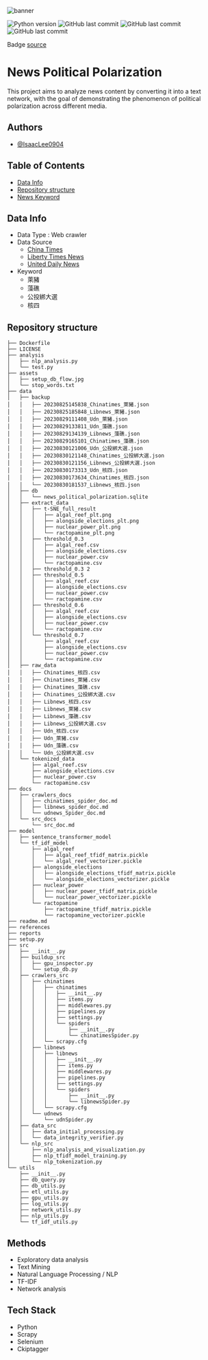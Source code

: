 ![banner](https://cambridge-intelligence.com/wp-content/uploads/2021/05/poster.jpg)

![Python version](https://img.shields.io/badge/Python%20Version-3.9+-lightgrey)
![GitHub last commit](https://img.shields.io/badge/last%20commit-Jul-green)
![GitHub last commit](https://img.shields.io/badge/Repo%20Size-210M-blue)
![GitHub last commit](https://img.shields.io/badge/Project%20Type-Analytical%20Project-red)

Badge [source](https://shields.io/)

# News Political Polarization
This project aims to analyze news content by converting it into a text network, with the goal of demonstrating the phenomenon of political polarization across different media.

## Authors 
- [@IsaacLee0904](https://github.com/IsaacLee0904)

## Table of Contents
  - [Data Info](#Data-Info)
  - [Repository structure](#repository-structure)
  - [News Keyword](#news-keyword)

## Data Info
  - Data Type : Web crawler 
  - Data Source
    * [China Times](https://www.chinatimes.com/?chdtv)
    * [Liberty Times News](https://www.ltn.com.tw/)
    * [United Daily News](https://udn.com/news/index)
  - Keyword
    * 萊豬
    * 藻礁
    * 公投綁大選
    * 核四
 
## Repository structure
```
├── Dockerfile
├── LICENSE
├── analysis
│   ├── nlp_analysis.py
│   └── test.py
├── assets
│   ├── setup_db_flow.jpg
│   └── stop_words.txt
├── data
│   ├── backup
│   │   ├── 20230825145838_Chinatimes_萊豬.json
│   │   ├── 20230825185848_Libnews_萊豬.json
│   │   ├── 20230829111408_Udn_萊豬.json
│   │   ├── 20230829133811_Udn_藻礁.json
│   │   ├── 20230829134139_Libnews_藻礁.json
│   │   ├── 20230829165101_Chinatimes_藻礁.json
│   │   ├── 20230830121006_Udn_公投綁大選.json
│   │   ├── 20230830121148_Chinatimes_公投綁大選.json
│   │   ├── 20230830121156_Libnews_公投綁大選.json
│   │   ├── 20230830173313_Udn_核四.json
│   │   ├── 20230830173634_Chinatimes_核四.json
│   │   └── 20230830181537_Libnews_核四.json
│   ├── db
│   │   └── news_political_polarization.sqlite
│   ├── extract_data
│   │   ├── t-SNE_full_result
│   │   │   ├── algal_reef_plt.png
│   │   │   ├── alongside_elections_plt.png
│   │   │   ├── nuclear_power_plt.png
│   │   │   └── ractopamine_plt.png
│   │   ├── threshold_0.3
│   │   │   ├── algal_reef.csv
│   │   │   ├── alongside_elections.csv
│   │   │   ├── nuclear_power.csv
│   │   │   └── ractopamine.csv
│   │   ├── threshold_0.3 2
│   │   ├── threshold_0.5
│   │   │   ├── algal_reef.csv
│   │   │   ├── alongside_elections.csv
│   │   │   ├── nuclear_power.csv
│   │   │   └── ractopamine.csv
│   │   ├── threshold_0.6
│   │   │   ├── algal_reef.csv
│   │   │   ├── alongside_elections.csv
│   │   │   ├── nuclear_power.csv
│   │   │   └── ractopamine.csv
│   │   └── threshold_0.7
│   │       ├── algal_reef.csv
│   │       ├── alongside_elections.csv
│   │       ├── nuclear_power.csv
│   │       └── ractopamine.csv
│   ├── raw_data
│   │   ├── Chinatimes_核四.csv
│   │   ├── Chinatimes_萊豬.csv
│   │   ├── Chinatimes_藻礁.csv
│   │   ├── Chinatimes_公投綁大選.csv
│   │   ├── Libnews_核四.csv
│   │   ├── Libnews_萊豬.csv
│   │   ├── Libnews_藻礁.csv
│   │   ├── Libnews_公投綁大選.csv
│   │   ├── Udn_核四.csv
│   │   ├── Udn_萊豬.csv
│   │   ├── Udn_藻礁.csv
│   │   └── Udn_公投綁大選.csv
│   └── tokenized_data
│       ├── algal_reef.csv
│       ├── alongside_elections.csv
│       ├── nuclear_power.csv
│       └── ractopamine.csv
├── docs
│   ├── crawlers_docs
│   │   ├── chinatimes_spider_doc.md
│   │   ├── libnews_spider_doc.md
│   │   └── udnews_Spider_doc.md
│   └── src_docs
│       └── src_doc.md
├── model
│   ├── sentence_transformer_model
│   └── tf_idf_model
│       ├── algal_reef
│       │   ├── algal_reef_tfidf_matrix.pickle
│       │   └── algal_reef_vectorizer.pickle
│       ├── alongside_elections
│       │   ├── alongside_elections_tfidf_matrix.pickle
│       │   └── alongside_elections_vectorizer.pickle
│       ├── nuclear_power
│       │   ├── nuclear_power_tfidf_matrix.pickle
│       │   └── nuclear_power_vectorizer.pickle
│       └── ractopamine
│           ├── ractopamine_tfidf_matrix.pickle
│           └── ractopamine_vectorizer.pickle
├── readme.md
├── references
├── reports
├── setup.py
├── src
│   ├── __init__.py
│   ├── buildup_src
│   │   ├── gpu_inspector.py
│   │   └── setup_db.py
│   ├── crawlers_src
│   │   ├── chinatimes
│   │   │   ├── chinatimes
│   │   │   │   ├── __init__.py
│   │   │   │   ├── items.py
│   │   │   │   ├── middlewares.py
│   │   │   │   ├── pipelines.py
│   │   │   │   ├── settings.py
│   │   │   │   └── spiders
│   │   │   │       ├── __init__.py
│   │   │   │       └── chinatimesSpider.py
│   │   │   └── scrapy.cfg
│   │   ├── libnews
│   │   │   ├── libnews
│   │   │   │   ├── __init__.py
│   │   │   │   ├── items.py
│   │   │   │   ├── middlewares.py
│   │   │   │   ├── pipelines.py
│   │   │   │   ├── settings.py
│   │   │   │   └── spiders
│   │   │   │       ├── __init__.py
│   │   │   │       └── libnewsSpider.py
│   │   │   └── scrapy.cfg
│   │   └── udnews
│   │       └── udnSpider.py
│   ├── data_src
│   │   ├── data_initial_processing.py
│   │   └── data_integrity_verifier.py
│   └── nlp_src
│       ├── nlp_analysis_and_visualization.py
│       ├── nlp_tfidf_model_training.py
│       └── nlp_tokenization.py
└── utils
    ├── __init__.py
    ├── db_query.py
    ├── db_utils.py
    ├── etl_utils.py
    ├── gpu_utils.py
    ├── log_utils.py
    ├── network_utils.py
    ├── nlp_utils.py
    └── tf_idf_utils.py
```

## Methods
* Exploratory data analysis
* Text Mining
* Natural Language Processing / NLP
* TF-IDF
* Network analysis

## Tech Stack
* Python
* Scrapy
* Selenium
* Ckiptagger




